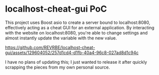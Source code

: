 # localhost-cheat-gui PoC

This project uses Boost asio to create a server bound to localhost:8080, effectively acting as a cheat GUI for an external application. By interacting with the website on localhost:8080, you're able to change settings and almost instantly update the variable with the new value.



https://github.com/REVRBE/localhost-cheat-gui/assets/129604052/257d1cd4-d1fb-40a4-96c8-027ad8d1c94c



I have no plans of updating this; I just wanted to release it after quickly scrapping the pieces from my own personal source.
